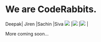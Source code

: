 We are CodeRabbits.
===================

Deepak| Jiren |Sachin |Siva
![](http://joshsoftware.com/assets/team/deepak-3f343125185c28aa0c8f87b66e39f8e8.jpg) |![](http://joshsoftware.com/assets/team/jiren-c4e5567226bb5b35deea6bbebffd0b2c.png) |![](https://gitlab.com//uploads/user/avatar/38483/10448245_10152860504609045_7527272152737046816_n.jpg) |[](http://joshsoftware.com/assets/team/siva_gollapalli-c756fa4136bbd16be61cb907df9d3034.jpg) 

More coming soon...
